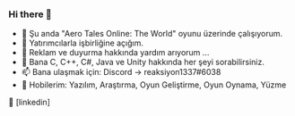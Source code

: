 ### Hi there 👋

- 🔭 Şu anda "Aero Tales Online: The World" oyunu üzerinde çalışıyorum.
- 👯 Yatırımcılarla işbirliğine açığım.
- 🤔 Reklam ve duyurma hakkında yardım arıyorum ...
- 💬 Bana C, C++, C#, Java ve Unity hakkında her şeyi sorabilirsiniz.
- 📫 Bana ulaşmak için: Discord -> reaksiyon1337#6038
- 💜 Hobilerim: Yazılım, Araştırma, Oyun Geliştirme, Oyun Oynama, Yüzme  

👔 [linkedin]

<!--

- 🌱 I’m currently learning ...
 

[youtube]: https://www.youtube.com/pckolia/
[linkedin]: https://www.linkedin.com/in/emir-nazik-b0b69b150/


-->
